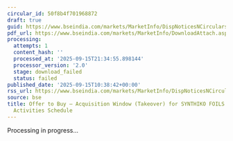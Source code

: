 ```yaml
---
circular_id: 50f8b4f701968872
draft: true
guid: https://www.bseindia.com/markets/MarketInfo/DispNoticesNCirculars.aspx?Noticeid={7B9EC56E-2C08-426B-A7CE-1DEC514286DC}&noticeno=20250915-17&dt=09/15/2025&icount=17&totcount=81&flag=0
pdf_url: https://www.bseindia.com/markets/MarketInfo/DownloadAttach.aspx?id=20250915-17&attachedId=
processing:
  attempts: 1
  content_hash: ''
  processed_at: '2025-09-15T21:34:55.898144'
  processor_version: '2.0'
  stage: download_failed
  status: failed
published_date: '2025-09-15T10:38:42+00:00'
rss_url: https://www.bseindia.com/markets/MarketInfo/DispNoticesNCirculars.aspx?Noticeid={7B9EC56E-2C08-426B-A7CE-1DEC514286DC}&noticeno=20250915-17&dt=09/15/2025&icount=17&totcount=81&flag=0
source: bse
title: Offer to Buy – Acquisition Window (Takeover) for SYNTHIKO FOILS LTD - Live
  Activities Schedule
---
```


Processing in progress...